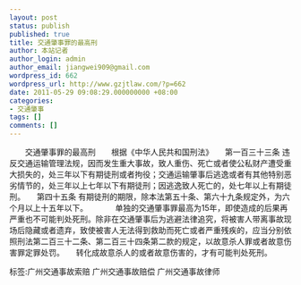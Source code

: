```yaml
---
layout: post
status: publish
published: true
title: 交通肇事罪的最高刑
author: 本站记者
author_login: admin
author_email: jiangwei909@gmail.com
wordpress_id: 662
wordpress_url: http://www.gzjtlaw.com/?p=662
date: 2011-05-29 09:08:29.000000000 +08:00
categories:
- 交通肇事
tags: []
comments: []
---
```

　　交通肇事罪的最高刑　　根据《中华人民共和国刑法》　　第一百三十三条 违反交通运输管理法规，因而发生重大事故，致人重伤、死亡或者使公私财产遭受重大损失的，处三年以下有期徒刑或者拘役；交通运输肇事后逃逸或者有其他特别恶劣情节的，处三年以上七年以下有期徒刑；因逃逸致人死亡的，处七年以上有期徒刑。　　第四十五条 有期徒刑的期限，除本法第五十条、第六十九条规定外，为六个月以上十五年以下。　　　　单独的交通肇事罪最高为15年，即使造成的后果再严重也不可能判处死刑。除非在交通肇事后为逃避法律追究，将被害人带离事故现场后隐藏或者遗弃，致使被害人无法得到救助而死亡或者严重残疾的，应当分别依照刑法第二百三十二条、第二百三十四条第二款的规定，以故意杀人罪或者故意伤害罪定罪处罚。　　转化成故意杀人的或者故意伤害的，才有可能判处死刑。标签:广州交通事故索赔 广州交通事故赔偿 广州交通事故律师

